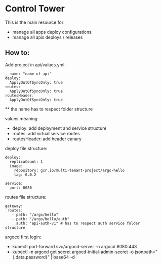 # Control Tower

This is the main resource for:
* manage all apps deploy configurations
* manage all apis deploys / releases 

## How to:

Add project in api/values.yml:

```  
- name: "name-of-api"
deploy:
  ApplyOutOfSyncOnly: true
routes:
  ApplyOutOfSyncOnly: true
routesHeader:
  ApplyOutOfSyncOnly: true
```

** the name has to respect folder structure

values meaning:
* deploy: add deployment and service structure
* routes: add virtual service routes
* routesHeader: add header canary 

deploy file structure:
```
deploy:
  replicaCount: 1
  image:
    repository: gcr.io/multi-tenant-project/argo-hello
    tag: 0.0.2

service:
  port: 8080
```
 
routes file structure:
 ```
gateway:
  routes:
    - path: "/argo/hello"
    - path: "/argo/hello/auth" 
      auth: "api-auth-v1" # has to respect auth service folder structure
 ```

argocd first login:

* kubectl port-forward svc/argocd-server -n argocd 8080:443
* kubectl -n argocd get secret argocd-initial-admin-secret -o jsonpath="{.data.password}" | base64 -d

